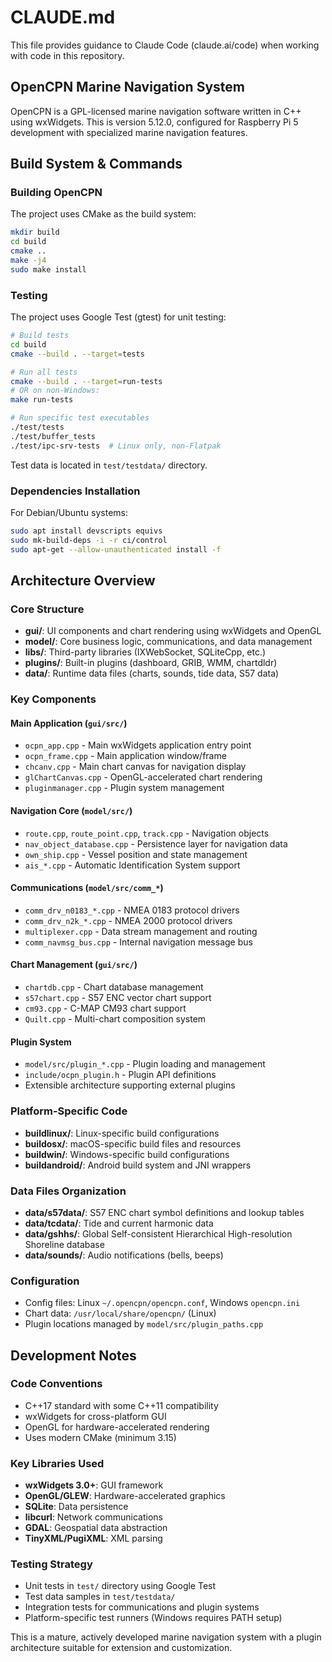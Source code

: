 # CLAUDE.md

This file provides guidance to Claude Code (claude.ai/code) when working with code in this repository.

## OpenCPN Marine Navigation System

OpenCPN is a GPL-licensed marine navigation software written in C++ using wxWidgets. This is version 5.12.0, configured for Raspberry Pi 5 development with specialized marine navigation features.

## Build System & Commands

### Building OpenCPN
The project uses CMake as the build system:
```bash
mkdir build
cd build
cmake ..
make -j4
sudo make install
```

### Testing
The project uses Google Test (gtest) for unit testing:
```bash
# Build tests
cd build
cmake --build . --target=tests

# Run all tests
cmake --build . --target=run-tests
# OR on non-Windows:
make run-tests

# Run specific test executables
./test/tests
./test/buffer_tests
./test/ipc-srv-tests  # Linux only, non-Flatpak
```

Test data is located in `test/testdata/` directory.

### Dependencies Installation
For Debian/Ubuntu systems:
```bash
sudo apt install devscripts equivs
sudo mk-build-deps -i -r ci/control
sudo apt-get --allow-unauthenticated install -f
```

## Architecture Overview

### Core Structure
- **gui/**: UI components and chart rendering using wxWidgets and OpenGL
- **model/**: Core business logic, communications, and data management
- **libs/**: Third-party libraries (IXWebSocket, SQLiteCpp, etc.)
- **plugins/**: Built-in plugins (dashboard, GRIB, WMM, chartdldr)
- **data/**: Runtime data files (charts, sounds, tide data, S57 data)

### Key Components

#### Main Application (`gui/src/`)
- `ocpn_app.cpp` - Main wxWidgets application entry point
- `ocpn_frame.cpp` - Main application window/frame
- `chcanv.cpp` - Main chart canvas for navigation display
- `glChartCanvas.cpp` - OpenGL-accelerated chart rendering
- `pluginmanager.cpp` - Plugin system management

#### Navigation Core (`model/src/`)
- `route.cpp`, `route_point.cpp`, `track.cpp` - Navigation objects
- `nav_object_database.cpp` - Persistence layer for navigation data
- `own_ship.cpp` - Vessel position and state management
- `ais_*.cpp` - Automatic Identification System support

#### Communications (`model/src/comm_*`)
- `comm_drv_n0183_*.cpp` - NMEA 0183 protocol drivers
- `comm_drv_n2k_*.cpp` - NMEA 2000 protocol drivers
- `multiplexer.cpp` - Data stream management and routing
- `comm_navmsg_bus.cpp` - Internal navigation message bus

#### Chart Management (`gui/src/`)
- `chartdb.cpp` - Chart database management
- `s57chart.cpp` - S57 ENC vector chart support
- `cm93.cpp` - C-MAP CM93 chart support
- `Quilt.cpp` - Multi-chart composition system

#### Plugin System
- `model/src/plugin_*.cpp` - Plugin loading and management
- `include/ocpn_plugin.h` - Plugin API definitions
- Extensible architecture supporting external plugins

### Platform-Specific Code
- **buildlinux/**: Linux-specific build configurations
- **buildosx/**: macOS-specific build files and resources
- **buildwin/**: Windows-specific build configurations
- **buildandroid/**: Android build system and JNI wrappers

### Data Files Organization
- **data/s57data/**: S57 ENC chart symbol definitions and lookup tables
- **data/tcdata/**: Tide and current harmonic data
- **data/gshhs/**: Global Self-consistent Hierarchical High-resolution Shoreline database
- **data/sounds/**: Audio notifications (bells, beeps)

### Configuration
- Config files: Linux `~/.opencpn/opencpn.conf`, Windows `opencpn.ini`
- Chart data: `/usr/local/share/opencpn/` (Linux)
- Plugin locations managed by `model/src/plugin_paths.cpp`

## Development Notes

### Code Conventions
- C++17 standard with some C++11 compatibility
- wxWidgets for cross-platform GUI
- OpenGL for hardware-accelerated rendering
- Uses modern CMake (minimum 3.15)

### Key Libraries Used
- **wxWidgets 3.0+**: GUI framework
- **OpenGL/GLEW**: Hardware-accelerated graphics
- **SQLite**: Data persistence
- **libcurl**: Network communications
- **GDAL**: Geospatial data abstraction
- **TinyXML/PugiXML**: XML parsing

### Testing Strategy
- Unit tests in `test/` directory using Google Test
- Test data samples in `test/testdata/`
- Integration tests for communications and plugin systems
- Platform-specific test runners (Windows requires PATH setup)

This is a mature, actively developed marine navigation system with a plugin architecture suitable for extension and customization.